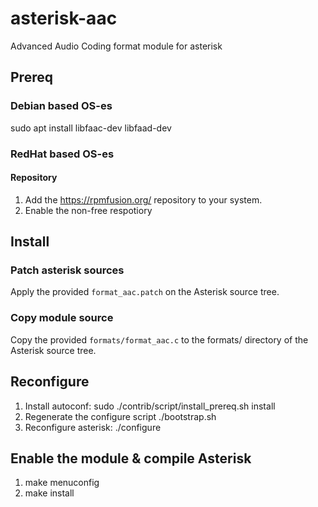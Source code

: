 # asterisk-aac
Advanced Audio Coding format module for asterisk

## Prereq

### Debian based OS-es

sudo apt install libfaac-dev libfaad-dev

### RedHat based OS-es

#### Repository

1. Add the https://rpmfusion.org/ repository to your system.
1. Enable the non-free respotiory

## Install

### Patch asterisk sources

Apply the provided `format_aac.patch` on the Asterisk source tree.

### Copy module source

Copy the provided `formats/format_aac.c` to the formats/ directory of the Asterisk source tree.

## Reconfigure

1. Install autoconf: sudo ./contrib/script/install_prereq.sh install
1. Regenerate the configure script ./bootstrap.sh
1. Reconfigure asterisk: ./configure

## Enable the module & compile Asterisk

1. make menuconfig
1. make install